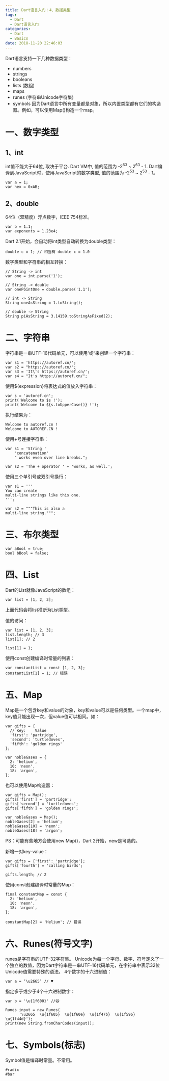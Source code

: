 ```yaml
---
title: Dart语言入门：4、数据类型
tags:
  - Dart
  - Dart语言入门
categories:
  - Dart
  - Basics
date: 2018-11-20 22:46:03
---
```


Dart语言支持一下几种数据类型：
*   numbers
*   strings
*   booleans
*   lists (数组)
*   maps
*   runes (字符串Unicode字符集)
*   symbols
因为Dart语言中所有变量都是对象，所以内置类型都有它们的构造器。例如，可以使用Map()构造一个map。

# 一、数字类型
## 1、int
int值不能大于64位, 取决于平台. Dart VM中, 值的范围为 -2<sup>63</sup> ~ 2<sup>63</sup> - 1. Dart编译到JavaScript时，使用JavaScript的数字类型, 值的范围为 -2<sup>53</sup> ~ 2<sup>53</sup> - 1。
```
var a = 1;
var hex = 0xAB;
```

## 2、double
64位（双精度）浮点数字，IEEE 754标准。
```
var b = 1.1;
var exponents = 1.23e4;
```

Dart 2.1开始，会自动将int类型自动转换为double类型：
```
double c = 1; // 相当有 double c = 1.0
```

数字类型和字符串的相互转换：
```
// String -> int
var one = int.parse('1');

// String -> double
var onePointOne = double.parse('1.1');

// int -> String
String oneAsString = 1.toString();

// double -> String
String piAsString = 3.14159.toStringAsFixed(2);
```

# 二、字符串
字符串是一串UTF-16代码单元，可以使用‘或“来创建一个字符串：
```
var s1 = 'https://autoref.cn/';
var s2 = "https://autoref.cn/";
var s3 = 'It\'s https://autoref.cn/';
var s4 = "It's https://autoref.cn/";
```

使用${expression}将表达式的值放入字符串：
```
var s = 'autoref.cn';
print('Welcome to $s !');
print('Welcome to ${s.toUpperCase()} !');
```
执行结果为：
```
Welcome to autoref.cn !
Welcome to AUTOREF.CN !
```

使用+号连接字符串：
```
var s1 = 'String '
    'concatenation'
    " works even over line breaks.";

var s2 = 'The + operator ' + 'works, as well.';
```

使用三个单引号或双引号换行：
```
var s1 = '''
You can create
multi-line strings like this one.
''';

var s2 = """This is also a
multi-line string.""";
```

# 三、布尔类型
```
var aBool = true;
bool bBool = false;
```

# 四、List
Dart的List就像JavaScript的数组：
```
var list = [1, 2, 3];
```
上面代码会将list推断为List<int>类型。

值的访问：
```
var list = [1, 2, 3];
list.length; // 3
list[1]; // 2

list[1] = 1;
```

使用const创建编译时常量的列表：
```
var constantList = const [1, 2, 3];
constantList[1] = 1; // 错误
```

# 五、Map
Map是一个包含key和value的对象，key和value可以是任何类型。一个map中，key值只能出现一次，但value值可以相同。如：
```
var gifts = {
  // Key:    Value
  'first': 'partridge',
  'second': 'turtledoves',
  'fifth': 'golden rings'
};

var nobleGases = {
  2: 'helium',
  10: 'neon',
  18: 'argon',
};
```

也可以使用Map构造器：
```
var gifts = Map();
gifts['first'] = 'partridge';
gifts['second'] = 'turtledoves';
gifts['fifth'] = 'golden rings';

var nobleGases = Map();
nobleGases[2] = 'helium';
nobleGases[10] = 'neon';
nobleGases[18] = 'argon';
```
PS：可能有些地方会使用new Map()，Dart 2开始，new是可选的。

新增一对key-value：
```
var gifts = {'first': 'partridge'};
gifts['fourth'] = 'calling birds';

gifts.length; // 2
```

使用const创建编译时常量的Map：
```
final constantMap = const {
  2: 'helium',
  10: 'neon',
  18: 'argon',
};

constantMap[2] = 'Helium'; // 错误
```

# 六、Runes(符号文字)
runes是字符串的UTF-32字符集。
Unicode为每一个字母、数字、符号定义了一个独立的数值，因为Dart字符串是一串UTF-16代码单元，在字符串中表示32位Unicode值需要特殊的语法。
4个数字的十六进制值：
```
var a = ‘\u2665’ // ♥
```

指定多于或少于4个十六进制数字：
```
var b = '\u{1f600}' //😆
```

```
Runes input = new Runes(
      '\u2665  \u{1f605}  \u{1f60e}  \u{1f47b}  \u{1f596}  \u{1f44d}');
print(new String.fromCharCodes(input));
```

# 七、Symbols(标志)
Symbol值是编译时常量。不常用。
```
#radix
#bar
```